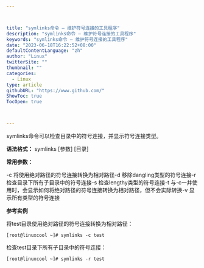 ```yaml
---



title: "symlinks命令 – 维护符号连接的工具程序"
description: "symlinks命令 – 维护符号连接的工具程序"
keywords: "symlinks命令 – 维护符号连接的工具程序"
date: "2023-06-18T16:22:52+08:00"
defaultContentLanguage: "zh"
author: "Linux"
twitterSite: ""
thumbnail: ""
categories:
  - Linux
type: article
githubURL: "https://www.github.com/"
ShowToc: true
TocOpen: true



---
```


symlinks命令可以检查目录中的符号连接，并显示符号连接类型。

**语法格式：** symlinks [参数] [目录]

**常用参数：**

-c 将使用绝对路径的符号连接转换为相对路径-d 移除dangling类型的符号连接-r 检查目录下所有子目录中的符号连接-s 检查lengthy类型的符号连接-t 与-c一并使用时，会显示如何将绝对路径的符号连接转换为相对路径，但不会实际转换-v 显示所有类型的符号连接

**参考实例**

将test目录使用绝对路径的符号连接转换为相对路径：

```
[root@linuxcool ~]# symlinks -c test
```

检查test目录下所有子目录中的符号连接：

```
[root@linuxcool ~]# symlinks -r test
```